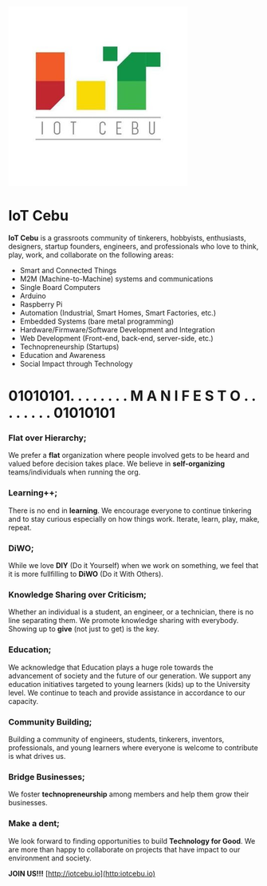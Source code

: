 ![alt text](/images/iotcebu_logo.jpg "IoT Cebu logo")

# IoT Cebu
**IoT Cebu** is a grassroots community of tinkerers, hobbyists, enthusiasts, designers, startup founders, engineers, and professionals who love to think, play, work, and collaborate on the following areas:
- Smart and Connected Things
- M2M (Machine-to-Machine) systems and communications
- Single Board Computers
- Arduino
- Raspberry Pi 
- Automation (Industrial, Smart Homes, Smart Factories, etc.)
- Embedded Systems (bare metal programming)
- Hardware/Firmware/Software Development and Integration
- Web Development (Front-end, back-end, server-side, etc.)
- Technopreneurship (Startups)
- Education and Awareness
- Social Impact through Technology

# 01010101. . . . . . . . M A N I F E S T O . . . . . . . . 01010101

### Flat over Hierarchy;
We prefer a **flat** organization where people involved gets to be heard and valued before decision takes place. We believe in **self-organizing** teams/individuals when running the org. 	

### Learning++;
There is no end in **learning**. We encourage everyone to continue tinkering and to stay curious especially on how things work. Iterate, learn, play, make, repeat. 

### DiWO;
While we love **DIY** (Do it Yourself) when we work on something, we feel that it is more fullfilling to **DiWO** (Do it With Others).

### Knowledge Sharing over Criticism;
Whether an individual is a student, an engineer, or a technician, there is no line separating them. We promote knowledge sharing with everybody. Showing up to **give** (not just to get) is the key.

### Education;
We acknowledge that Education plays a huge role towards the advancement of society and the future of our generation. We support any education initiatives targeted to young learners (kids) up to the University level. We continue to teach and provide assistance in accordance to our capacity.

### Community Building;
Building a community of engineers, students, tinkerers, inventors, professionals, and young learners where everyone is welcome to contribute is what drives us. 

### Bridge Businesses;
We foster **technopreneurship** among members and help them grow their businesses.

### Make a dent;
We look forward to finding opportunities to build **Technology for Good**. We are more than happy to collaborate on projects that have impact to our environment and society. 

**JOIN US!!!**
[http://iotcebu.io](http:iotcebu.io)
